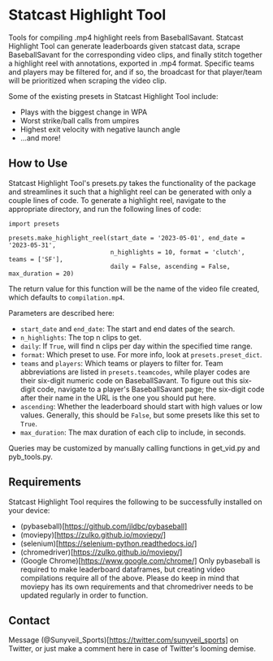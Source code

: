 # Statcast Highlight Tool
Tools for compiling .mp4 highlight reels from BaseballSavant. Statcast Highlight Tool can generate leaderboards given statcast data, scrape BaseballSavant for the corresponding video clips, and finally stitch together a highlight reel with annotations, exported in .mp4 format. Specific teams and players may be filtered for, and if so, the broadcast for that player/team will be prioritized when scraping the video clip.

Some of the existing presets in Statcast Highlight Tool include:
* Plays with the biggest change in WPA
* Worst strike/ball calls from umpires
* Highest exit velocity with negative launch angle
* ...and more!

## How to Use

Statcast Highlight Tool's presets.py takes the functionality of the package and streamlines it such that a highlight reel can be generated with only a couple lines of code. To generate a highlight reel, navigate to the appropriate directory, and run the following lines of code:

```
import presets

presets.make_highlight_reel(start_date = '2023-05-01', end_date = '2023-05-31',
                            n_highlights = 10, format = 'clutch', teams = ['SF'],
                            daily = False, ascending = False, max_duration = 20)
```

The return value for this function will be the name of the video file created, which defaults to ```compilation.mp4```.

Parameters are described here:
* ```start_date``` and ```end_date```: The start and end dates of the search.
* ```n_highlights```: The top n clips to get.
* ```daily```: If ```True```, will find n clips per day within the specified time range.
* ```format```: Which preset to use. For more info, look at ```presets.preset_dict```.
* ```teams``` and ```players```: Which teams or players to filter for. Team abbreviations are listed in ```presets.teamcodes```, while player codes are their six-digit numeric code on BaseballSavant. To figure out this six-digit code, navigate to a player's BaseballSavant page; the six-digit code after their name in the URL is the one you should put here.
* ```ascending```: Whether the leaderboard should start with high values or low values. Generally, this should be ```False```, but some presets like this set to ```True```.
* ```max_duration```: The max duration of each clip to include, in seconds.

Queries may be customized by manually calling functions in get_vid.py and pyb_tools.py.

## Requirements
Statcast Highlight Tool requires the following to be successfully installed on your device:
* (pybaseball)[https://github.com/jldbc/pybaseball]
* (moviepy)[https://zulko.github.io/moviepy/]
* (selenium)[https://selenium-python.readthedocs.io/]
* (chromedriver)[https://zulko.github.io/moviepy/]
* (Google Chrome)[https://www.google.com/chrome/]
Only pybaseball is required to make leaderboard dataframes, but creating video compilations require all of the above. Please do keep in mind that moviepy has its own requirements and that chromedriver needs to be updated regularly in order to function.

## Contact
Message (@Sunyveil_Sports)[https://twitter.com/sunyveil_sports] on Twitter, or just make a comment here in case of Twitter's looming demise.
